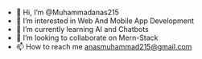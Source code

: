 - 👋 Hi, I’m @Muhammadanas215
- 👀 I’m interested in Web And Mobile App Development
- 🌱 I’m currently learning AI and Chatbots
- 💞️ I’m looking to collaborate on Mern-Stack
- 📫 How to reach me anasmuhammad215@gmail.com

<!---
Muhammadanas215/Muhammadanas215 is a ✨ special ✨ repository because its `README.md` (this file) appears on your GitHub profile.
You can click the Preview link to take a look at your changes.
--->
